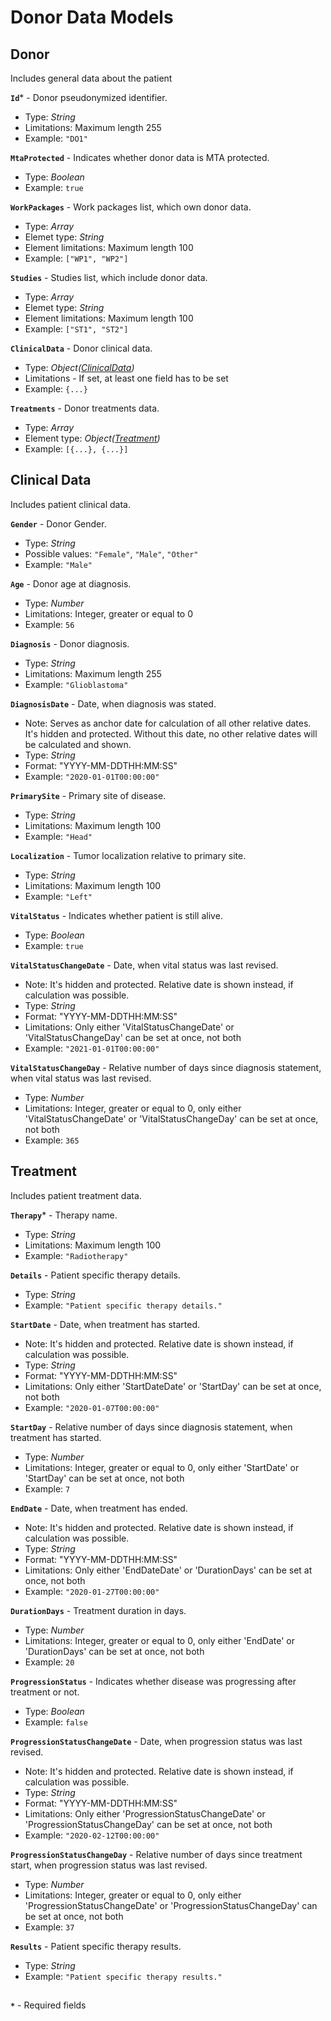 # Donor Data Models

## Donor
Includes general data about the patient

**`Id`*** - Donor pseudonymized identifier.
- Type: _String_
- Limitations: Maximum length 255
- Example: `"DO1"`

**`MtaProtected`** - Indicates whether donor data is MTA protected.
- Type: _Boolean_
- Example: `true`

**`WorkPackages`** - Work packages list, which own donor data.
- Type: _Array_
- Elemet type: _String_
- Element limitations: Maximum length 100
- Example: `["WP1", "WP2"]`

**`Studies`** - Studies list, which include donor data.
- Type: _Array_
- Elemet type: _String_
- Element limitations: Maximum length 100
- Example: `["ST1", "ST2"]`

**`ClinicalData`** - Donor clinical data.
- Type: _Object([ClinicalData](https://github.com/dkfz-unite/unite-donors-feed/blob/main/Docs/api-donors-models.md#clinical-data))_
- Limitations - If set, at least one field has to be set
- Example: `{...}`

**`Treatments`** - Donor treatments data.
- Type: _Array_
- Element type: _Object([Treatment](https://github.com/dkfz-unite/unite-donors-feed/blob/main/Docs/api-donors-models.md#treatment))_
- Example: `[{...}, {...}]`


## Clinical Data
Includes patient clinical data.

**`Gender`** - Donor Gender.
- Type: _String_
- Possible values: `"Female"`, `"Male"`, `"Other"`
- Example: `"Male"`

**`Age`** - Donor age at diagnosis.
- Type: _Number_
- Limitations: Integer, greater or equal to 0
- Example: `56`

**`Diagnosis`** - Donor diagnosis.
- Type: _String_
- Limitations: Maximum length 255
- Example: `"Glioblastoma"`

**`DiagnosisDate`** - Date, when diagnosis was stated.
- Note: Serves as anchor date for calculation of all other relative dates. It's hidden and protected. Without this date, no other relative dates will be calculated and shown.
- Type: _String_
- Format: "YYYY-MM-DDTHH:MM:SS"
- Example: `"2020-01-01T00:00:00"`

**`PrimarySite`** - Primary site of disease.
- Type: _String_
- Limitations: Maximum length 100
- Example: `"Head"`

**`Localization`** - Tumor localization relative to primary site.
- Type: _String_
- Limitations: Maximum length 100
- Example: `"Left"`

**`VitalStatus`** - Indicates whether patient is still alive.
- Type: _Boolean_
- Example: `true`

**`VitalStatusChangeDate`** - Date, when vital status was last revised.
- Note: It's hidden and protected. Relative date is shown instead, if calculation was possible.
- Type: _String_
- Format: "YYYY-MM-DDTHH:MM:SS"
- Limitations: Only either 'VitalStatusChangeDate' or 'VitalStatusChangeDay' can be set at once, not both
- Example: `"2021-01-01T00:00:00"`

**`VitalStatusChangeDay`** - Relative number of days since diagnosis statement, when vital status was last revised.
- Type: _Number_
- Limitations: Integer, greater or equal to 0, only either 'VitalStatusChangeDate' or 'VitalStatusChangeDay' can be set at once, not both
- Example: `365`

## Treatment
Includes patient treatment data.

**`Therapy`*** - Therapy name.
- Type: _String_
- Limitations: Maximum length 100
- Example: `"Radiotherapy"`

**`Details`** - Patient specific therapy details.
- Type: _String_
- Example: `"Patient specific therapy details."`

**`StartDate`** - Date, when treatment has started.
- Note: It's hidden and protected. Relative date is shown instead, if calculation was possible.
- Type: _String_
- Format: "YYYY-MM-DDTHH:MM:SS"
- Limitations: Only either 'StartDateDate' or 'StartDay' can be set at once, not both
- Example: `"2020-01-07T00:00:00"`

**`StartDay`** - Relative number of days since diagnosis statement, when treatment has started.
- Type: _Number_
- Limitations: Integer, greater or equal to 0, only either 'StartDate' or 'StartDay' can be set at once, not both
- Example: `7`

**`EndDate`** - Date, when treatment has ended.
- Note: It's hidden and protected. Relative date is shown instead, if calculation was possible.
- Type: _String_
- Format: "YYYY-MM-DDTHH:MM:SS"
- Limitations: Only either 'EndDateDate' or 'DurationDays' can be set at once, not both
- Example: `"2020-01-27T00:00:00"`

**`DurationDays`** - Treatment duration in days.
- Type: _Number_
- Limitations: Integer, greater or equal to 0, only either 'EndDate' or 'DurationDays' can be set at once, not both
- Example: `20`

**`ProgressionStatus`** - Indicates whether disease was progressing after treatment or not.
- Type: _Boolean_
- Example: `false`

**`ProgressionStatusChangeDate`** - Date, when progression status was last revised.
- Note: It's hidden and protected. Relative date is shown instead, if calculation was possible.
- Type: _String_
- Format: "YYYY-MM-DDTHH:MM:SS"
- Limitations: Only either 'ProgressionStatusChangeDate' or 'ProgressionStatusChangeDay' can be set at once, not both
- Example: `"2020-02-12T00:00:00"`

**`ProgressionStatusChangeDay`** - Relative number of days since treatment start, when progression status was last revised.
- Type: _Number_
- Limitations: Integer, greater or equal to 0, only either 'ProgressionStatusChangeDate' or 'ProgressionStatusChangeDay' can be set at once, not both
- Example: `37`

**`Results`** - Patient specific therapy results.
- Type: _String_
- Example: `"Patient specific therapy results."`

##
**`*`** - Required fields
